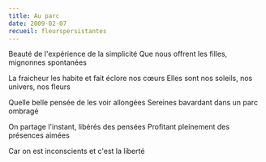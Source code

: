 ```yaml
---
title: Au parc
date: 2009-02-07
recueil: fleurspersistantes
---
```


Beauté de l'expérience de la simplicité
Que nous offrent les filles, mignonnes spontanées

La fraicheur les habite et fait éclore nos cœurs
Elles sont nos soleils, nos univers, nos fleurs

Quelle belle pensée de les voir allongées
Sereines bavardant dans un parc ombragé

On partage l'instant, libérés des pensées
Profitant pleinement des présences aimées

Car on est inconscients et c'est la liberté
